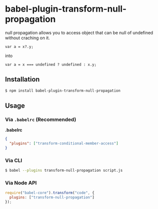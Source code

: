 # babel-plugin-transform-null-propagation

null propagation allows you to access object that can be null of undefined without craching on it.

```
var a = x?.y;
```
into 
```
var a = x === undefined ? undefined : x.y;
```

## Installation

```sh
$ npm install babel-plugin-transform-null-propagation
```

## Usage

### Via `.babelrc` (Recommended)

**.babelrc**

```json
{
  "plugins": ["transform-conditional-member-access"]
}
```

### Via CLI

```sh
$ babel --plugins transform-null-propagation script.js
```

### Via Node API

```javascript
require("babel-core").transform("code", {
  plugins: ["transform-null-propagation"]
});
```
